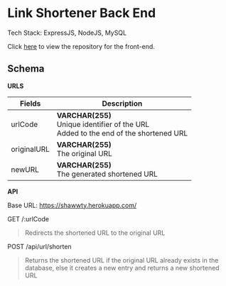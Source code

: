 # Link Shortener Back End

Tech Stack: ExpressJS, NodeJS, MySQL

Click [here](https://github.com/gnohgnij/link_shortener) to view the repository for the front-end.

## Schema

**URLS**

| Fields      | Description                                                                       |
| ----------- | --------------------------------------------------------------------------------- |
| urlCode     | __VARCHAR(255)__<br/>Unique identifier of the URL<br/>Added to the end of the shortened URL |
| originalURL | __VARCHAR(255)__<br/>The original URL                                                    |
| newURL      | __VARCHAR(255)__<br/>The generated shortened URL                                         |

**API**

Base URL: https://shawwty.herokuapp.com/

GET /:urlCode

> Redirects the shortened URL to the original URL

POST /api/url/shorten

> Returns the shortened URL if the original URL already exists in the database, else it creates a new entry and returns a new shortened URL

